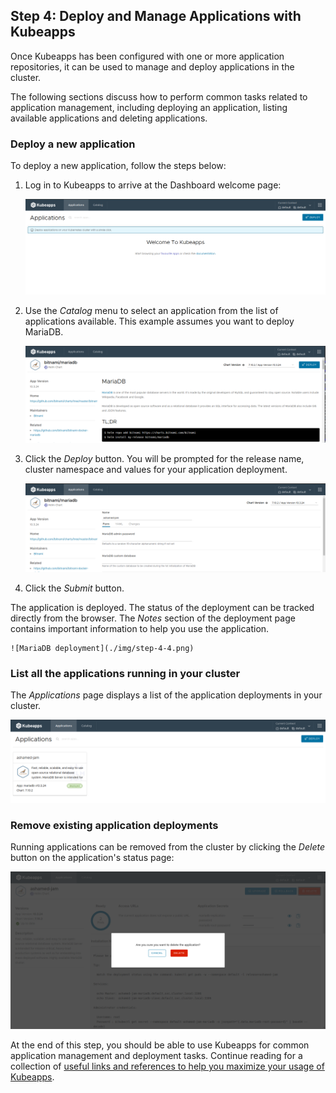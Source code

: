 ## Step 4: Deploy and Manage Applications with Kubeapps

Once Kubeapps has been configured with one or more application repositories, it can be used to manage and deploy applications in the cluster.

The following sections discuss how to perform common tasks related to application management, including deploying an application, listing available applications and deleting applications.

### Deploy a new application

To deploy a new application, follow the steps below:

1. Log in to Kubeapps to arrive at the Dashboard welcome page:

    ![Dashboard main page](./img/step-4-1.png)

2. Use the _Catalog_ menu to select an application from the list of applications available. This example assumes you want to deploy MariaDB.

    ![MariaDB chart](./img/step-4-2.png)

3. Click the _Deploy_ button. You will be prompted for the release name, cluster namespace and values for your application deployment.

    ![MariaDB installation](./img/step-4-3.png)

4. Click the _Submit_ button.

The application is deployed. The status of the deployment can be tracked directly from the browser. The _Notes_ section of the deployment page contains important information to help you use the application.

    ![MariaDB deployment](./img/step-4-4.png)

### List all the applications running in your cluster

The _Applications_ page displays a list of the application deployments in your cluster.

![Deployment list](./img/step-4-5.png)

### Remove existing application deployments

Running applications can be removed from the cluster by clicking the _Delete_ button on the application's status page:

![Deployment removal](./img/step-4-6.png)

At the end of this step, you should be able to use Kubeapps for common application management and deployment tasks. Continue reading for a collection of [useful links and references to help you maximize your usage of Kubeapps](./conclusion.md).
